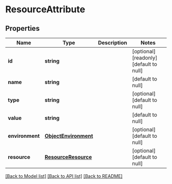 # ResourceAttribute

## Properties
Name | Type | Description | Notes
------------ | ------------- | ------------- | -------------
**id** | **string** |  | [optional] [readonly] [default to null]
**name** | **string** |  | [default to null]
**type** | **string** |  | [optional] [default to null]
**value** | **string** |  | [default to null]
**environment** | [**ObjectEnvironment**](ObjectEnvironment.md) |  | [optional] [default to null]
**resource** | [**ResourceResource**](ResourceResource.md) |  | [optional] [default to null]

[[Back to Model list]](../README.md#documentation-for-models) [[Back to API list]](../README.md#documentation-for-api-endpoints) [[Back to README]](../README.md)


